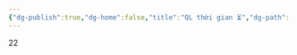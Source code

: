 ```yaml
---
{"dg-publish":true,"dg-home":false,"title":"QL thời gian ⏳","dg-path":"⏳ Quản Lý Thời Gian.md","permalink":"/quan-ly-thoi-gian/","dgPassFrontmatter":true,"noteIcon":"","updated":"2025-02-09T07:21:38.386+07:00"}
---
```



22